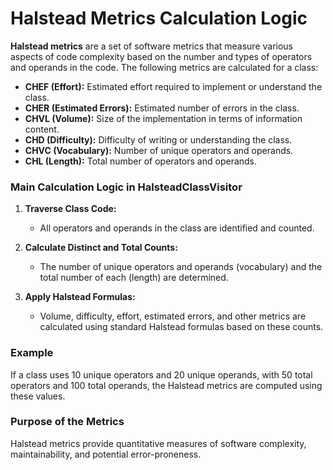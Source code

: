 # Halstead Metrics Calculation Logic

**Halstead metrics** are a set of software metrics that measure various aspects of code complexity based on the number and types of operators and operands in the code. The following metrics are calculated for a class:

- **CHEF (Effort):** Estimated effort required to implement or understand the class.
- **CHER (Estimated Errors):** Estimated number of errors in the class.
- **CHVL (Volume):** Size of the implementation in terms of information content.
- **CHD (Difficulty):** Difficulty of writing or understanding the class.
- **CHVC (Vocabulary):** Number of unique operators and operands.
- **CHL (Length):** Total number of operators and operands.

### Main Calculation Logic in HalsteadClassVisitor

1. **Traverse Class Code:**
   - All operators and operands in the class are identified and counted.

2. **Calculate Distinct and Total Counts:**
   - The number of unique operators and operands (vocabulary) and the total number of each (length) are determined.

3. **Apply Halstead Formulas:**
   - Volume, difficulty, effort, estimated errors, and other metrics are calculated using standard Halstead formulas based on these counts.

### Example
If a class uses 10 unique operators and 20 unique operands, with 50 total operators and 100 total operands, the Halstead metrics are computed using these values.

### Purpose of the Metrics
Halstead metrics provide quantitative measures of software complexity, maintainability, and potential error-proneness.

